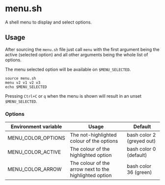 # menu.sh

A shell menu to display and select options.


## Usage

After sourcing the `menu.sh` file just call `menu` with the first
argument being the active (selected option) and all other arguments
being the whole list of options.

The menu selected option will be available on `$MENU_SELECTED`.

```
source menu.sh
menu v2 v1 v2 v3
echo $MENU_SELECTED
```

Pressing `Ctrl+C` or `q` when the menu is shown will result in an unset
`$MENU_SELECTED`.


### Options

| Environment variable  | Usage                                                     | Default                   |
|-----------------------|-----------------------------------------------------------|-------------------------- |
| MENU_COLOR_OPTIONS    | The not-highlighted colour of the options                 | bash color 2 (greyed out) |
| MENU_COLOR_ACTIVE     | The colour of the highlighted option                      | bash color 0 (default)    |
| MENU_COLOR_ARROW      | The colour of the arrow next to the highlighted option    | bash color 36 (green)     |

